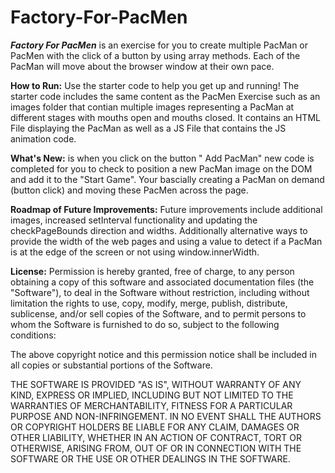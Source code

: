 # Factory-For-PacMen
***Factory For PacMen*** is an exercise for you to create multiple PacMan or PacMen with the click of a button by using array methods. Each of the PacMan will move about the browser window at their own pace.

**How to Run:** Use the starter code to help you get up and running! The starter code includes the same content as the PacMen Exercise such as an images folder that contian multiple images representing a PacMan at different stages with mouths open and mouths closed. It contains an HTML File displaying the PacMan as well as a JS File that contains the JS animation code. 

**What's New:** is when you click on the button " Add PacMan" new code is completed for you to check to position a new PacMan image on the DOM and add it to the "Start Game". Your bascially creating a PacMan on demand (button click) and moving these PacMen across the page. 

**Roadmap of Future Improvements:** Future improvements include additional images, increased setInterval functionality and updating the checkPageBounds direction and widths. Additionally alternative ways to provide the width of the web pages and using a value to detect if a PacMan is at the edge of the screen or not using window.innerWidth. 

**License:**
Permission is hereby granted, free of charge, to any person obtaining a copy of this software and associated documentation files (the "Software"), to deal in the Software without restriction, including without limitation the rights to use, copy, modify, merge, publish, distribute, sublicense, and/or sell copies of the Software, and to permit persons to whom the Software is furnished to do so, subject to the following conditions:

The above copyright notice and this permission notice shall be included in all copies or substantial portions of the Software.

THE SOFTWARE IS PROVIDED "AS IS", WITHOUT WARRANTY OF ANY KIND, EXPRESS OR IMPLIED, INCLUDING BUT NOT LIMITED TO THE WARRANTIES OF MERCHANTABILITY, FITNESS FOR A PARTICULAR PURPOSE AND NON-INFRINGEMENT. IN NO EVENT SHALL THE AUTHORS OR COPYRIGHT HOLDERS BE LIABLE FOR ANY CLAIM, DAMAGES OR OTHER LIABILITY, WHETHER IN AN ACTION OF CONTRACT, TORT OR OTHERWISE, ARISING FROM, OUT OF OR IN CONNECTION WITH THE SOFTWARE OR THE USE OR OTHER DEALINGS IN THE SOFTWARE.
